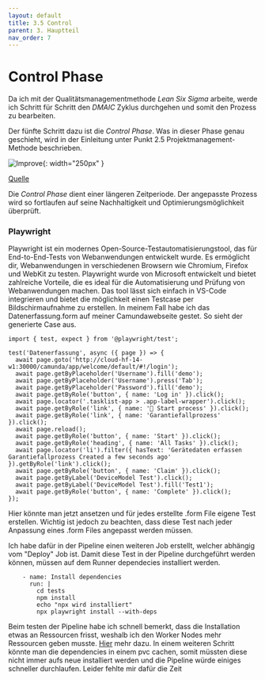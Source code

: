 ```yaml
---
layout: default
title: 3.5 Control
parent: 3. Hauptteil
nav_order: 7
---
```


# Control Phase

Da ich mit der Qualitätsmanagementmethode *Lean Six Sigma* arbeite, werde ich Schritt für Schritt den *DMAIC* Zyklus durchgehen und somit den Prozess zu bearbeiten. 

Der fünfte Schritt dazu ist die *Control Phase*. Was in dieser Phase genau geschieht, wird in der Einleitung unter Punkt 2.5 Projektmanagement-Methode beschrieben.


![Improve](../../ressources/bilder/efficacy.png){: width="250px" }

[Quelle](../Quellenverzeichnis/index.md#control)

Die *Control Phase* dient einer längeren Zeitperiode. Der angepasste Prozess wird so fortlaufen auf seine Nachhaltigkeit und Optimierungsmöglichkeit überprüft. 


### Playwright

Playwright ist ein modernes Open-Source-Testautomatisierungstool, das für End-to-End-Tests von Webanwendungen entwickelt wurde. Es ermöglicht dir, Webanwendungen in verschiedenen Browsern wie Chromium, Firefox und WebKit zu testen. Playwright wurde von Microsoft entwickelt und bietet zahlreiche Vorteile, die es ideal für die Automatisierung und Prüfung von Webanwendungen machen. Das tool lässt sich einfach in VS-Code integrieren und bietet die möglichkeit einen Testcase per Bildschirmaufnahme zu erstellen. In meinem Fall habe ich das Datenerfassung.form auf meiner Camundawebseite gestet. So sieht der generierte Case aus.

```
import { test, expect } from '@playwright/test';

test('Datenerfassung', async ({ page }) => {
  await page.goto('http://cloud-hf-14-w1:30000/camunda/app/welcome/default/#!/login');
  await page.getByPlaceholder('Username').fill('demo');
  await page.getByPlaceholder('Username').press('Tab');
  await page.getByPlaceholder('Password').fill('demo');
  await page.getByRole('button', { name: 'Log in' }).click();
  await page.locator('.tasklist-app > .app-label-wrapper').click();
  await page.getByRole('link', { name: ' Start process' }).click();
  await page.getByRole('link', { name: 'Garantiefallprozess' }).click();
  await page.reload();
  await page.getByRole('button', { name: 'Start' }).click();
  await page.getByRole('heading', { name: 'All Tasks' }).click();
  await page.locator('li').filter({ hasText: 'Gerätedaten erfassen Garantiefallprozess Created a few seconds ago' }).getByRole('link').click();
  await page.getByRole('button', { name: 'Claim' }).click();
  await page.getByLabel('DeviceModel Test').click();
  await page.getByLabel('DeviceModel Test').fill('Test1');
  await page.getByRole('button', { name: 'Complete' }).click();
});
```
Hier könnte man jetzt ansetzen und für jedes erstellte .form File eigene Test erstellen. Wichtig ist jedoch zu beachten, dass diese Test nach jeder Anpassung eines .form Files angepasst werden müssen.

Ich habe dafür in der Pipeline einen weiteren Job erstellt, welcher abhängig vom "Deploy" Job ist.
Damit diese Test in der Pipeline durchgeführt werden können, müssen auf dem Runner dependecies installiert werden.
```
    - name: Install dependencies
      run: |
        cd tests
        npm install
        echo "npx wird installiert"
        npx playwright install --with-deps
```
Beim testen der Pipeline habe ich schnell bemerkt, dass die Installation etwas an Ressourcen frisst, weshalb ich den Worker Nodes mehr Ressourcen geben musste. [Hier](../Abschluss/Erfahrungen.md#testing) mehr dazu. In einem weiteren Schritt könnte man die dependencies in einem pvc cachen, somit müssten diese  nicht immer aufs neue installiert werden und die Pipeline würde einiges schneller durchlaufen. Leider fehlte mir dafür die Zeit